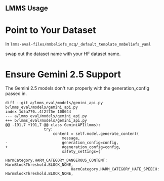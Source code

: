 ## LMMS Usage

# Point to Your Dataset

In `lmms-eval-files/mmbeliefs_mcq/_default_template_mmbeliefs_yaml`

swap out the dataset name with your HF dataset name.

# Ensure Gemini 2.5 Support

The Gemini 2.5 models don't run properly with the generation_config passed in.

```
diff --git a/lmms_eval/models/gemini_api.py b/lmms_eval/models/gemini_api.py
index 1d5a770..4f2f75e 100644
--- a/lmms_eval/models/gemini_api.py
+++ b/lmms_eval/models/gemini_api.py
@@ -191,7 +191,7 @@ class GeminiAPI(lmms):
                 try:
                     content = self.model.generate_content(
                         message,
-                        generation_config=config,
+                        #generation_config=config,
                         safety_settings={
                             HarmCategory.HARM_CATEGORY_DANGEROUS_CONTENT: HarmBlockThreshold.BLOCK_NONE,
                             HarmCategory.HARM_CATEGORY_HATE_SPEECH: HarmBlockThreshold.BLOCK_NONE,
```
